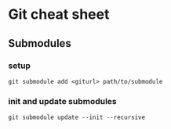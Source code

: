 # Git cheat sheet

## Submodules

### setup

```
git submodule add <giturl> path/to/submodule
```

### init and update submodules

```
git submodule update --init --recursive
```

